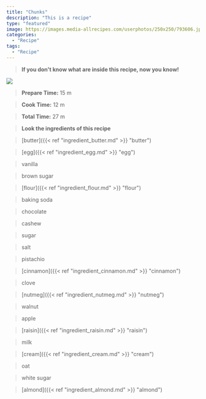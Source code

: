 ```yaml
---
title: "Chunks"
description: "This is a recipe"
type: "featured"
image: https://images.media-allrecipes.com/userphotos/250x250/793606.jpg
categories: 
  - "Recipe"
tags: 
  - "Recipe"
---
```



>**If you don't know what are inside this recipe, now you know!**

![](../images/Recipes-Banner.jpg)
> **Prepare Time:** 15 m


> **Cook Time:** 12 m


> **Total Time:** 27 m

> **Look the ingredients of this recipe**

> [butter]({{< ref "ingredient_butter.md" >}} "butter")

> [egg]({{< ref "ingredient_egg.md" >}} "egg")

> vanilla

> brown sugar

> [flour]({{< ref "ingredient_flour.md" >}} "flour")

> baking soda

> chocolate

> cashew

> sugar

> salt

> pistachio

> [cinnamon]({{< ref "ingredient_cinnamon.md" >}} "cinnamon")

> clove

> [nutmeg]({{< ref "ingredient_nutmeg.md" >}} "nutmeg")

> walnut

> apple

> [raisin]({{< ref "ingredient_raisin.md" >}} "raisin")

> milk

> [cream]({{< ref "ingredient_cream.md" >}} "cream")

> oat

> white sugar

> [almond]({{< ref "ingredient_almond.md" >}} "almond")

